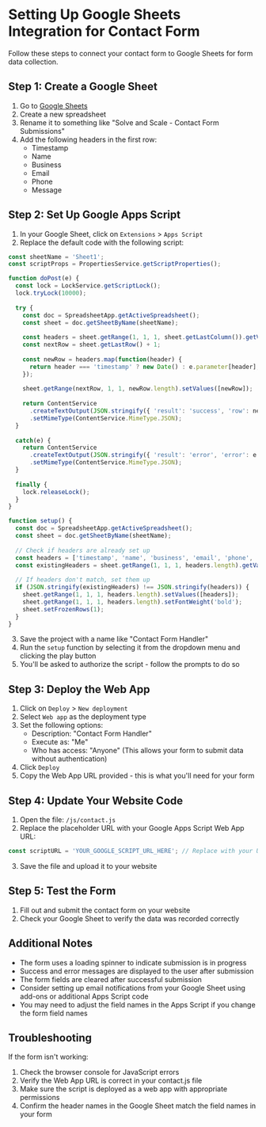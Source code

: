 # Setting Up Google Sheets Integration for Contact Form

Follow these steps to connect your contact form to Google Sheets for form data collection.

## Step 1: Create a Google Sheet

1. Go to [Google Sheets](https://sheets.google.com)
2. Create a new spreadsheet
3. Rename it to something like "Solve and Scale - Contact Form Submissions"
4. Add the following headers in the first row:
   - Timestamp
   - Name
   - Business
   - Email
   - Phone
   - Message

## Step 2: Set Up Google Apps Script

1. In your Google Sheet, click on `Extensions` > `Apps Script`
2. Replace the default code with the following script:

```javascript
const sheetName = 'Sheet1';
const scriptProps = PropertiesService.getScriptProperties();

function doPost(e) {
  const lock = LockService.getScriptLock();
  lock.tryLock(10000);
  
  try {
    const doc = SpreadsheetApp.getActiveSpreadsheet();
    const sheet = doc.getSheetByName(sheetName);
    
    const headers = sheet.getRange(1, 1, 1, sheet.getLastColumn()).getValues()[0];
    const nextRow = sheet.getLastRow() + 1;
    
    const newRow = headers.map(function(header) {
      return header === 'timestamp' ? new Date() : e.parameter[header];
    });
    
    sheet.getRange(nextRow, 1, 1, newRow.length).setValues([newRow]);
    
    return ContentService
      .createTextOutput(JSON.stringify({ 'result': 'success', 'row': nextRow }))
      .setMimeType(ContentService.MimeType.JSON);
  }
  
  catch(e) {
    return ContentService
      .createTextOutput(JSON.stringify({ 'result': 'error', 'error': e }))
      .setMimeType(ContentService.MimeType.JSON);
  }
  
  finally {
    lock.releaseLock();
  }
}

function setup() {
  const doc = SpreadsheetApp.getActiveSpreadsheet();
  const sheet = doc.getSheetByName(sheetName);
  
  // Check if headers are already set up
  const headers = ['timestamp', 'name', 'business', 'email', 'phone', 'message'];
  const existingHeaders = sheet.getRange(1, 1, 1, headers.length).getValues()[0];
  
  // If headers don't match, set them up
  if (JSON.stringify(existingHeaders) !== JSON.stringify(headers)) {
    sheet.getRange(1, 1, 1, headers.length).setValues([headers]);
    sheet.getRange(1, 1, 1, headers.length).setFontWeight('bold');
    sheet.setFrozenRows(1);
  }
}
```

3. Save the project with a name like "Contact Form Handler"
4. Run the `setup` function by selecting it from the dropdown menu and clicking the play button
5. You'll be asked to authorize the script - follow the prompts to do so

## Step 3: Deploy the Web App

1. Click on `Deploy` > `New deployment`
2. Select `Web app` as the deployment type
3. Set the following options:
   - Description: "Contact Form Handler"
   - Execute as: "Me"
   - Who has access: "Anyone" (This allows your form to submit data without authentication)
4. Click `Deploy`
5. Copy the Web App URL provided - this is what you'll need for your form

## Step 4: Update Your Website Code

1. Open the file: `/js/contact.js`
2. Replace the placeholder URL with your Google Apps Script Web App URL:

```javascript
const scriptURL = 'YOUR_GOOGLE_SCRIPT_URL_HERE'; // Replace with your URL from Step 3
```

3. Save the file and upload it to your website

## Step 5: Test the Form

1. Fill out and submit the contact form on your website
2. Check your Google Sheet to verify the data was recorded correctly

## Additional Notes

- The form uses a loading spinner to indicate submission is in progress
- Success and error messages are displayed to the user after submission
- The form fields are cleared after successful submission
- Consider setting up email notifications from your Google Sheet using add-ons or additional Apps Script code
- You may need to adjust the field names in the Apps Script if you change the form field names

## Troubleshooting

If the form isn't working:

1. Check the browser console for JavaScript errors
2. Verify the Web App URL is correct in your contact.js file
3. Make sure the script is deployed as a web app with appropriate permissions
4. Confirm the header names in the Google Sheet match the field names in your form